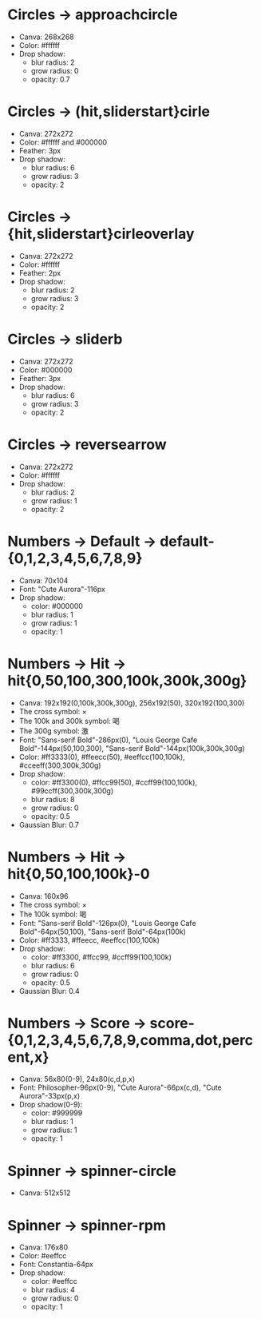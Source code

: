 # Circles -> approachcircle
- Canva: 268x268
- Color: #ffffff
- Drop shadow:
	- blur radius: 2
	- grow radius: 0
	- opacity: 0.7

# Circles -> (hit,sliderstart}cirle
- Canva: 272x272
- Color: #ffffff and #000000
- Feather: 3px
- Drop shadow:
	- blur radius: 6
	- grow radius: 3
	- opacity: 2

# Circles -> {hit,sliderstart}cirleoverlay
- Canva: 272x272
- Color: #ffffff
- Feather: 2px
- Drop shadow:
	- blur radius: 2
	- grow radius: 3
	- opacity: 2

# Circles -> sliderb
- Canva: 272x272
- Color: #000000
- Feather: 3px
- Drop shadow:
    - blur radius: 6
    - grow radius: 3
    - opacity: 2

# Circles -> reversearrow
- Canva: 272x272
- Color: #ffffff
- Drop shadow:
	- blur radius: 2
	- grow radius: 1
	- opacity: 2

# Numbers -> Default -> default-{0,1,2,3,4,5,6,7,8,9}
- Canva: 70x104
- Font: "Cute Aurora"-116px
- Drop shadow:
	- color: #000000
	- blur radius: 1
	- grow radius: 1
	- opacity: 1

# Numbers -> Hit -> hit{0,50,100,300,100k,300k,300g}
- Canva: 192x192(0,100k,300k,300g), 256x192(50), 320x192(100,300)
- The cross symbol: ×
- The 100k and 300k symbol: 喝
- The 300g symbol: 激
- Font: "Sans-serif Bold"-286px(0),
        "Louis George Cafe Bold"-144px(50,100,300),
        "Sans-serif Bold"-144px(100k,300k,300g)
- Color: #ff3333(0), #ffeecc(50), #eeffcc(100,100k), #cceeff(300,300k,300g)
- Drop shadow:
    - color: #ff3300(0), #ffcc99(50), #ccff99(100,100k), #99ccff(300,300k,300g)
    - blur radius: 8
    - grow radius: 0
    - opacity: 0.5
- Gaussian Blur: 0.7

# Numbers -> Hit -> hit{0,50,100,100k}-0
- Canva: 160x96
- The cross symbol: ×
- The 100k symbol: 喝
- Font: "Sans-serif Bold"-126px(0),
        "Louis George Cafe Bold"-64px(50,100),
        "Sans-serif Bold"-64px(100k)
- Color: #ff3333, #ffeecc, #eeffcc(100,100k)
- Drop shadow:
    - color: #ff3300, #ffcc99, #ccff99(100,100k)
    - blur radius: 6
    - grow radius: 0
    - opacity: 0.5
- Gaussian Blur: 0.4

# Numbers -> Score -> score-{0,1,2,3,4,5,6,7,8,9,comma,dot,percent,x}
- Canva: 56x80(0-9), 24x80(c,d,p,x)
- Font: Philosopher-96px(0-9), "Cute Aurora"-66px(c,d), "Cute Aurora"-33px(p,x)
- Drop shadow(0-9):
	- color: #999999
	- blur radius: 1
	- grow radius: 1
	- opacity: 1

# Spinner -> spinner-circle
- Canva: 512x512

# Spinner -> spinner-rpm
- Canva: 176x80
- Color: #eeffcc
- Font: Constantia-64px
- Drop shadow:
	- color: #eeffcc
	- blur radius: 4
	- grow radius: 0
	- opacity: 1
